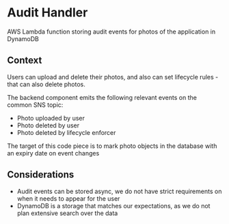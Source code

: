 # Audit Handler

AWS Lambda function storing audit events for photos of the application in DynamoDB

## Context

Users can upload and delete their photos, and also can set lifecycle rules - that can also delete photos.

The backend component emits the following relevant events on the common SNS topic:
- Photo uploaded by user
- Photo deleted by user
- Photo deleted by lifecycle enforcer

The target of this code piece is to mark photo objects in the database with an expiry date on event changes

## Considerations

- Audit events can be stored async, we do not have strict requirements on when it needs to appear for the user
- DynamoDB is a storage that matches our expectations, as we do not plan extensive search over the data